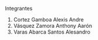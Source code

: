 Integrantes 
1.	Cortez Gamboa Alexis Andre
2.	Vásquez Zamora Anthony Aarón
3.	Varas Abarca Santos Alesandro
